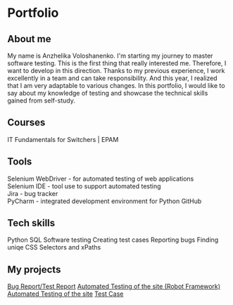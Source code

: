 # Portfolio
## About me
My name is Anzhelika Voloshanenko. I'm starting my journey to master software testing. This is the first thing that really interested me. Therefore, I want to develop in this direction. Thanks to my previous experience, I work excellently in a team and can take responsibility. And this year, I realized that I am very adaptable to various changes. In this portfolio, I would like to say about my knowledge of testing and showcase the technical skills gained from self-study.

## Courses
IT Fundamentals for Switchers | EPAM
## Tools
Selenium WebDriver - for automated testing of web applications  
Selenium IDE - tool use to support automated testing  
Jira - bug tracker    
PyCharm - integrated development environment for Python 
GitHub  
## Tech skills
Python
SQL
Software testing
Creating test cases
Reporting bugs
Finding uniqe CSS Selectors and xPaths

## My projects
[Bug Report/Test Report](https://drive.google.com/drive/folders/1DEzlV-uocaCQy9KsSfoxxhUKgY4_s7rN?usp=share_link) 
[Automated Testing of the site (Robot Framework)](https://github.com/avoloshanenko/test_robotframework ) 
[Automated Testing of the site](https://github.com/avoloshanenko/challenge_portfolio_pati) 
[Test Case](https://drive.google.com/drive/folders/1TvjFFZo4a3m6U5v5z1tiKQmHq3eLJK8y?usp=share_link) 
